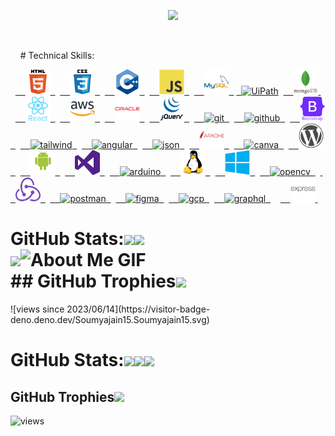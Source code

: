 <!--**Soumyajain-15/Soumyajain-15** is a _special_ repository because its `README.md` (this file) appears on your GitHub profile.
Here are some ideas to get you started:
- I’m currently working on ...- I’m currently learning ...- I’m looking to collaborate on ...- I’m looking for help with ...- Ask me about ...- How to reach me: ...- Pronouns: ...- Fun fact: ...--><p align="center"><!--   <a href="https://github.com/DenverCoder1/readme-typing-svg"> -->    <img src="https://readme-typing-svg.herokuapp.com?color=E22FE4&width=380&height=28&lines=Hi +I'm+Soumya+jain..;Ex+Intern+at+Infosys;Open-Source+Enthusiast..;Learning+In+Public..;Empowering+Others;Nice+To+Meet+You+....&center=true"></a></p>    
    # Technical Skills: <p align="left">  <a href="https://www.w3schools.com/html/" target="_blank" rel="noreferrer">    <img src="https://raw.githubusercontent.com/devicons/devicon/master/icons/html5/html5-original-wordmark.svg" alt="html5" width="40" height="40"/>  </a>  <a href="https://www.w3schools.com/css/" target="_blank" rel="noreferrer">    <img src="https://raw.githubusercontent.com/devicons/devicon/master/icons/css3/css3-original-wordmark.svg" alt="css3" width="40" height="40"/>  </a>  <a href="https://www.w3schools.com/cpp/" target="_blank" rel="noreferrer">    <img src="https://raw.githubusercontent.com/devicons/devicon/master/icons/cplusplus/cplusplus-original.svg" alt="cplusplus" width="40" height="40"/>  </a>  <a href="https://developer.mozilla.org/en-US/docs/Web/JavaScript" target="_blank" rel="noreferrer">    <img src="https://raw.githubusercontent.com/devicons/devicon/master/icons/javascript/javascript-original.svg" alt="javascript" width="40" height="40"/>  </a>  <a href="https://www.mysql.com/" target="_blank" rel="noreferrer">    <img src="https://raw.githubusercontent.com/devicons/devicon/master/icons/mysql/mysql-original-wordmark.svg" alt="mysql" width="40" height="40"/>  </a> <a href="https://www.uipath.com/" target="_blank" rel="noreferrer">  <img src="https://www.cdnlogo.com/logos/u/15/uipath.svg" alt="UiPath" width="40" height="40"/></a>  <a href="https://www.mongodb.com/" target="_blank" rel="noreferrer">    <img src="https://raw.githubusercontent.com/devicons/devicon/master/icons/mongodb/mongodb-original-wordmark.svg" alt="mongodb" width="40" height="40"/>  </a>  <a href="https://reactjs.org/" target="_blank" rel="noreferrer">    <img src="https://raw.githubusercontent.com/devicons/devicon/master/icons/react/react-original-wordmark.svg" alt="react" width="40" height="40"/>  </a>  <a href="https://aws.amazon.com" target="_blank" rel="noreferrer">    <img src="https://raw.githubusercontent.com/devicons/devicon/master/icons/amazonwebservices/amazonwebservices-original-wordmark.svg" alt="aws" width="40" height="40"/>  </a>  <a href="https://www.oracle.com" target="_blank" rel="noreferrer">    <img src="https://raw.githubusercontent.com/devicons/devicon/master/icons/oracle/oracle-original.svg" alt="oracle" width="40" height="40"/>  </a>  <a href="https://jquery.com/" target="_blank" rel="noreferrer">    <img src="https://raw.githubusercontent.com/devicons/devicon/master/icons/jquery/jquery-original-wordmark.svg" alt="jquery" width="40" height="40"/>  </a>  <a href="https://git-scm.com/" target="_blank" rel="noreferrer">    <img src="https://www.vectorlogo.zone/logos/git-scm/git-scm-icon.svg" alt="git" width="40" height="40"/>  </a>  <a href="https://www.github.com" target="_blank" rel="noreferrer">    <img src="https://www.vectorlogo.zone/logos/github/github-icon.svg" alt="github" width="40" height="40"/>  </a>  <a href="https://getbootstrap.com" target="_blank" rel="noreferrer">    <img src="https://raw.githubusercontent.com/devicons/devicon/master/icons/bootstrap/bootstrap-plain-wordmark.svg" alt="bootstrap" width="40" height="40"/>  </a>  <a href="https://tailwindcss.com/" target="_blank" rel="noreferrer">    <img src="https://www.vectorlogo.zone/logos/tailwindcss/tailwindcss-icon.svg" alt="tailwind" width="40" height="40"/>  </a>  <a href="https://angular.io/" target="_blank" rel="noreferrer">    <img src="https://angular.io/assets/images/logos/angular/angular.svg" alt="angular" width="40" height="40"/>  </a>  <a href="https://www.json.org/" target="_blank" rel="noreferrer">    <img src="https://www.vectorlogo.zone/logos/json/json-icon.svg" alt="json" width="40" height="40"/>  </a>  <a href="https://httpd.apache.org/" target="_blank" rel="noreferrer">    <img src="https://raw.githubusercontent.com/devicons/devicon/master/icons/apache/apache-original-wordmark.svg" alt="apache" width="40" height="40"/>  </a>  <a href="https://www.canva.com/" target="_blank" rel="noreferrer">    <img src="https://www.vectorlogo.zone/logos/canva/canva-icon.svg" alt="canva" width="40" height="40"/>  </a>  <a href="https://wordpress.com/" target="_blank" rel="noreferrer">    <img src="https://raw.githubusercontent.com/devicons/devicon/master/icons/wordpress/wordpress-plain.svg" alt="wordpress" width="40" height="40"/>  </a>  <a href="https://developer.android.com" target="_blank" rel="noreferrer">    <img src="https://raw.githubusercontent.com/devicons/devicon/master/icons/android/android-original-wordmark.svg" alt="developerandroid" width="40" height="40"/>  </a>  <a href="https://code.visualstudio.com/" target="_blank" rel="noreferrer">    <img src="https://raw.githubusercontent.com/devicons/devicon/master/icons/visualstudio/visualstudio-plain.svg" alt="vscode" width="40" height="40"/>  </a>  <a href="https://www.arduino.cc/" target="_blank" rel="noreferrer">    <img src="https://cdn.worldvectorlogo.com/logos/arduino-1.svg" alt="arduino" width="40" height="40"/>  </a>  <a href="https://www.linux.org/" target="_blank" rel="noreferrer">    <img src="https://raw.githubusercontent.com/devicons/devicon/master/icons/linux/linux-original.svg" alt="linux" width="40" height="40"/>  </a>  <a href="https://www.microsoft.com/en-us/windows" target="_blank" rel="noreferrer">    <img src="https://raw.githubusercontent.com/devicons/devicon/master/icons/windows8/windows8-original.svg" alt="windows" width="40" height="40"/>  </a>  <a href="https://opencv.org/" target="_blank" rel="noreferrer">    <img src="https://www.vectorlogo.zone/logos/opencv/opencv-icon.svg" alt="opencv" width="40" height="40"/>  </a>  <a href="https://redux.js.org" target="_blank" rel="noreferrer">    <img src="https://raw.githubusercontent.com/devicons/devicon/master/icons/redux/redux-original.svg" alt="redux" width="40" height="40"/>  </a>  <a href="https://www.getpostman.com/" target="_blank" rel="noreferrer">    <img src="https://www.vectorlogo.zone/logos/getpostman/getpostman-icon.svg" alt="postman" width="40" height="40"/>  </a>  <a href="https://www.figma.com/" target="_blank" rel="noreferrer">    <img src="https://www.vectorlogo.zone/logos/figma/figma-icon.svg" alt="figma" width="40" height="40"/>  </a>  <a href="https://cloud.google.com" target="_blank" rel="noreferrer">    <img src="https://www.vectorlogo.zone/logos/google_cloud/google_cloud-icon.svg" alt="gcp" width="40" height="40"/>  </a>  <a href="https://graphql.org" target="_blank" rel="noreferrer">    <img src="https://www.vectorlogo.zone/logos/graphql/graphql-icon.svg" alt="graphql" width="40" height="40"/>  </a>    <a href="https://expressjs.com/" target="_blank" rel="noreferrer">    <img src="https://raw.githubusercontent.com/devicons/devicon/master/icons/express/express-original-wordmark.svg" alt="express" width="40" height="40"/>  </a></p>
# GitHub Stats:![](https://github-readme-stats.vercel.app/api/top-langs/?username=Soumyajain-15&theme=radical&border=false&include_all_commits=true&count_private=true&layout=compact)![](https://github-readme-stats.vercel.app/api?username=Soumyajain-15&theme=radical&_border=false&include_all_commits=true&count_private=true)<br/>![](https://github-readme-streak-stats.herokuapp.com/?user=Soumyajain-15&theme=radical&hide_border=false)<img src="https://github.com/7oSkaaa/7oSkaaa/blob/main/Images/about_me.gif?raw=true" alt="About Me GIF" width="180px"><br/>## GitHub Trophies![](https://github-profile-trophy.vercel.app/?username=Soumyajain-15&theme=radical&no-frame=false&no-bg=true&margin-w=4)<!--START_SECTION:waka-->
<!--END_SECTION:waka-->![views since 2023/06/14](https://visitor-badge-deno.deno.dev/Soumyajain15.Soumyajain15.svg)
# GitHub Stats:![](https://github-readme-stats.vercel.app/api/top-langs/?username=Soumyajain-15&theme=radical&include_all_commits=true&count_private=true&layout=compact&cache_seconds=86400)![](https://github-readme-stats.vercel.app/api?username=Soumyajain-15&theme=radical&include_all_commits=true&count_private=true&cache_seconds=86400)![](https://github-readme-streak-stats.herokuapp.com/?user=Soumyajain-15&theme=radical&hide_border=false&cache_seconds=86400)
## GitHub Trophies![](https://github-profile-trophy.vercel.app/?username=Soumyajain-15&theme=radical&no-frame=false&no-bg=true&margin-w=4)
![views](https://img.shields.io/badge/Views-∞-brightgreen)

